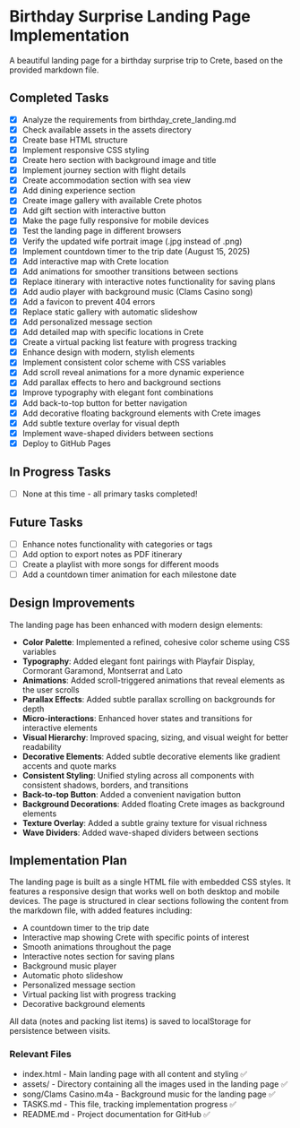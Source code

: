 # Birthday Surprise Landing Page Implementation

A beautiful landing page for a birthday surprise trip to Crete, based on the provided markdown file.

## Completed Tasks

- [x] Analyze the requirements from birthday_crete_landing.md
- [x] Check available assets in the assets directory
- [x] Create base HTML structure
- [x] Implement responsive CSS styling
- [x] Create hero section with background image and title
- [x] Implement journey section with flight details
- [x] Create accommodation section with sea view
- [x] Add dining experience section
- [x] Create image gallery with available Crete photos
- [x] Add gift section with interactive button
- [x] Make the page fully responsive for mobile devices
- [x] Test the landing page in different browsers
- [x] Verify the updated wife portrait image (.jpg instead of .png)
- [x] Implement countdown timer to the trip date (August 15, 2025)
- [x] Add interactive map with Crete location
- [x] Add animations for smoother transitions between sections
- [x] Replace itinerary with interactive notes functionality for saving plans
- [x] Add audio player with background music (Clams Casino song)
- [x] Add a favicon to prevent 404 errors
- [x] Replace static gallery with automatic slideshow
- [x] Add personalized message section
- [x] Add detailed map with specific locations in Crete
- [x] Create a virtual packing list feature with progress tracking
- [x] Enhance design with modern, stylish elements
- [x] Implement consistent color scheme with CSS variables
- [x] Add scroll reveal animations for a more dynamic experience
- [x] Add parallax effects to hero and background sections
- [x] Improve typography with elegant font combinations
- [x] Add back-to-top button for better navigation
- [x] Add decorative floating background elements with Crete images
- [x] Add subtle texture overlay for visual depth
- [x] Implement wave-shaped dividers between sections
- [x] Deploy to GitHub Pages

## In Progress Tasks

- [ ] None at this time - all primary tasks completed!

## Future Tasks

- [ ] Enhance notes functionality with categories or tags
- [ ] Add option to export notes as PDF itinerary
- [ ] Create a playlist with more songs for different moods
- [ ] Add a countdown timer animation for each milestone date

## Design Improvements

The landing page has been enhanced with modern design elements:

- **Color Palette**: Implemented a refined, cohesive color scheme using CSS variables
- **Typography**: Added elegant font pairings with Playfair Display, Cormorant Garamond, Montserrat and Lato
- **Animations**: Added scroll-triggered animations that reveal elements as the user scrolls
- **Parallax Effects**: Added subtle parallax scrolling on backgrounds for depth
- **Micro-interactions**: Enhanced hover states and transitions for interactive elements
- **Visual Hierarchy**: Improved spacing, sizing, and visual weight for better readability
- **Decorative Elements**: Added subtle decorative elements like gradient accents and quote marks
- **Consistent Styling**: Unified styling across all components with consistent shadows, borders, and transitions
- **Back-to-top Button**: Added a convenient navigation button
- **Background Decorations**: Added floating Crete images as background elements
- **Texture Overlay**: Added a subtle grainy texture for visual richness
- **Wave Dividers**: Added wave-shaped dividers between sections

## Implementation Plan

The landing page is built as a single HTML file with embedded CSS styles. It features a responsive design that works well on both desktop and mobile devices. The page is structured in clear sections following the content from the markdown file, with added features including:
- A countdown timer to the trip date
- Interactive map showing Crete with specific points of interest
- Smooth animations throughout the page
- Interactive notes section for saving plans
- Background music player
- Automatic photo slideshow
- Personalized message section
- Virtual packing list with progress tracking
- Decorative background elements

All data (notes and packing list items) is saved to localStorage for persistence between visits.

### Relevant Files

- index.html - Main landing page with all content and styling ✅
- assets/ - Directory containing all the images used in the landing page ✅
- song/Clams Casino.m4a - Background music for the landing page ✅
- TASKS.md - This file, tracking implementation progress ✅
- README.md - Project documentation for GitHub ✅ 